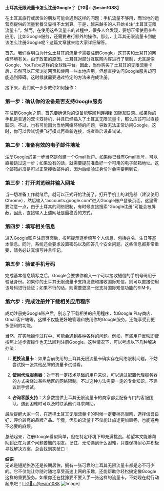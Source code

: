 **土耳其无限流量卡怎么注册Google？【TG💪+ @esim1088】**

在土耳其旅行或居住的朋友可能会遇到这样的问题：手机流量不够用，而当地的运营商提供的流量套餐又显得不太划算。于是，越来越多的人开始关注“土耳其无限流量卡”。然而，在使用这些流量卡的过程中，很多人会发现，要想正常使用某些应用，比如Google服务，还需要进行额外的操作。那么，土耳其无限流量卡到底该怎么注册Google呢？这篇文章就来给大家详细解答。

首先，我们得明白为什么土耳其的流量卡需要注册Google。这其实和土耳其的网络环境有关。由于政策的原因，土耳其对部分互联网内容进行了限制，尤其是像Google、YouTube这样的全球性平台。因此，当你购买了土耳其的无限流量卡后，虽然可以正常浏览网页和使用一些本地应用，但想直接访问Google服务却可能遇到障碍。这时候就需要通过特定的方法来完成注册。

接下来，我们就一步步教你如何操作：

### 第一步：确认你的设备是否支持Google服务

在注册Google之前，首先要确保你的设备能够顺利连接到国际互联网。如果你的手机是普通的双卡双待机，并且已经插入了土耳其无限流量卡，那么应该可以直接联网。不过，也有可能因为当地网络环境的问题，导致无法正常访问Google。这时，你可以尝试切换飞行模式再重新连接，或者重启设备试试。

### 第二步：准备有效的电子邮件地址

注册Google的第一步当然是创建一个Gmail账户。如果你已经有Gmail账号，可以直接跳过这一步；如果没有的话，就需要提前准备好一个可用的电子邮箱地址。这个邮箱必须是可以正常接收邮件的，因为后续验证身份时会需要用到它。

### 第三步：打开浏览器并输入网址

当一切准备工作就绪后，就可以正式开始注册了。打开手机上的浏览器（建议使用Chrome），然后输入“accounts.google.com”进入Google账户登录页面。这里需要注意一点，由于土耳其的网络限制，有时候直接搜索“Google注册”可能会被屏蔽。因此，直接输入上述网址是最稳妥的方式。

### 第四步：填写相关信息

进入Google账户注册页面后，按照提示逐步填写个人信息，包括姓名、生日等基本信息。同时，系统还会要求设置密码以及回答几个安全问题。这些信息都非常重要，请务必认真填写并且牢记。

### 第五步：验证手机号码

完成基本信息填写之后，Google会要求你输入一个可以接收短信的手机号码用于验证身份。如果你的土耳其无限流量卡支持发送和接收国际短信，则可以直接使用该号码进行验证；如果不行的话，则需要更换一张支持国际短信功能的SIM卡。

### 第六步：完成注册并下载相关应用程序

成功注册完Google账户后，别忘了下载相关的应用程序，如Google Play商店、Gmail客户端等。这样不仅能更好地管理和使用你的Google服务，还能享受到更多便利的功能。

当然，在实际操作过程中，可能会遇到各种各样的问题。例如，有些用户反映即使按照上述步骤操作也无法顺利注册Google。这种情况下，可以考虑以下几种解决办法：

1. **更换流量卡**：如果当前使用的土耳其无限流量卡确实存在网络限制问题，不妨尝试换一张其他品牌的流量卡试试看。
   
2. **使用代理服务器**：对于有一定技术基础的用户来说，可以通过配置代理服务器的方式来绕过某些地区的网络限制。不过这种方法需要一定的专业知识，不建议新手尝试。

3. **咨询客服支持**：大多数提供土耳其无限流量卡的商家都会配备专门的客服团队，遇到困难时可以及时联系他们寻求帮助。

最后提醒大家一句，在选择土耳其无限流量卡的时候一定要擦亮眼睛，选择信誉良好、评价较高的品牌产品。毕竟，优质的流量卡不仅能让旅途更加顺畅，也能避免不必要的麻烦。

总结起来，注册Google看似简单，但在特定环境下却充满挑战。希望本文能够帮助到正在为这个问题苦恼的朋友。记住，无论遇到什么困难，只要保持耐心并积极寻找解决方案，总会找到突破口！

**结语**  
无论是短期旅游还是长期居住，拥有一张可靠的土耳其无限流量卡都是必不可少的。它不仅能让你随时随地享受高速上网的乐趣，还能帮助你轻松搞定像Google这样的重要服务。如果你还在犹豫要不要入手一张这样的流量卡，不妨现在就行动起来吧！[[TG💪+ @esim1088](https://t.me/s/esim1088) ![Image](https://i.postimg.cc/4NQfJmqS/Snipaste-2025-05-13-00-14-12.png)]